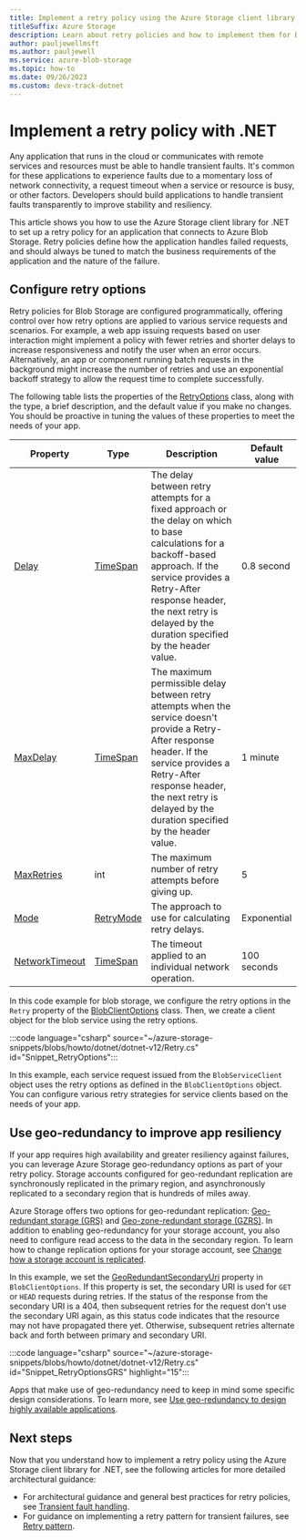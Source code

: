 ```yaml
---
title: Implement a retry policy using the Azure Storage client library for .NET
titleSuffix: Azure Storage
description: Learn about retry policies and how to implement them for Blob Storage. This article helps you set up a retry policy for Blob Storage requests using the Azure Storage client library for .NET. 
author: pauljewellmsft
ms.author: pauljewell
ms.service: azure-blob-storage
ms.topic: how-to
ms.date: 09/26/2023
ms.custom: devx-track-dotnet
---
```


# Implement a retry policy with .NET

Any application that runs in the cloud or communicates with remote services and resources must be able to handle transient faults. It's common for these applications to experience faults due to a momentary loss of network connectivity, a request timeout when a service or resource is busy, or other factors. Developers should build applications to handle transient faults transparently to improve stability and resiliency. 

This article shows you how to use the Azure Storage client library for .NET to set up a retry policy for an application that connects to Azure Blob Storage. Retry policies define how the application handles failed requests, and should always be tuned to match the business requirements of the application and the nature of the failure.

## Configure retry options
Retry policies for Blob Storage are configured programmatically, offering control over how retry options are applied to various service requests and scenarios. For example, a web app issuing requests based on user interaction might implement a policy with fewer retries and shorter delays to increase responsiveness and notify the user when an error occurs. Alternatively, an app or component running batch requests in the background might increase the number of retries and use an exponential backoff strategy to allow the request time to complete successfully.

The following table lists the properties of the [RetryOptions](/dotnet/api/azure.core.retryoptions) class, along with the type, a brief description, and the default value if you make no changes. You should be proactive in tuning the values of these properties to meet the needs of your app.

| Property | Type | Description | Default value |
| --- | --- | --- | --- |
| [Delay](/dotnet/api/azure.core.retryoptions.delay) | [TimeSpan](/dotnet/api/system.timespan) | The delay between retry attempts for a fixed approach or the delay on which to base calculations for a backoff-based approach. If the service provides a Retry-After response header, the next retry is delayed by the duration specified by the header value. | 0.8 second |
| [MaxDelay](/dotnet/api/azure.core.retryoptions.maxdelay) | [TimeSpan](/dotnet/api/system.timespan) | The maximum permissible delay between retry attempts when the service doesn't provide a Retry-After response header. If the service provides a Retry-After response header, the next retry is delayed by the duration specified by the header value. | 1 minute |
| [MaxRetries](/dotnet/api/azure.core.retryoptions.maxretries) | int | The maximum number of retry attempts before giving up. | 5 |
| [Mode](/dotnet/api/azure.core.retryoptions.mode) | [RetryMode](/dotnet/api/azure.core.retrymode) | The approach to use for calculating retry delays. | Exponential |
| [NetworkTimeout](/dotnet/api/azure.core.retryoptions.networktimeout) | [TimeSpan](/dotnet/api/system.timespan) | The timeout applied to an individual network operation. | 100 seconds |

In this code example for blob storage, we configure the retry options in the `Retry` property of the [BlobClientOptions](/dotnet/api/azure.storage.blobs.blobclientoptions) class. Then, we create a client object for the blob service using the retry options.

:::code language="csharp" source="~/azure-storage-snippets/blobs/howto/dotnet/dotnet-v12/Retry.cs" id="Snippet_RetryOptions":::

In this example, each service request issued from the `BlobServiceClient` object uses the retry options as defined in the `BlobClientOptions` object. You can configure various retry strategies for service clients based on the needs of your app.

## Use geo-redundancy to improve app resiliency
If your app requires high availability and greater resiliency against failures, you can leverage Azure Storage geo-redundancy options as part of your retry policy. Storage accounts configured for geo-redundant replication are synchronously replicated in the primary region, and asynchronously replicated to a secondary region that is hundreds of miles away.

Azure Storage offers two options for geo-redundant replication: [Geo-redundant storage (GRS)](../common/storage-redundancy.md#geo-redundant-storage) and [Geo-zone-redundant storage (GZRS)](../common/storage-redundancy.md#geo-zone-redundant-storage). In addition to enabling geo-redundancy for your storage account, you also need to configure read access to the data in the secondary region. To learn how to change replication options for your storage account, see [Change how a storage account is replicated](../common/redundancy-migration.md).

In this example, we set the [GeoRedundantSecondaryUri](/dotnet/api/azure.storage.blobs.blobclientoptions.georedundantsecondaryuri#azure-storage-blobs-blobclientoptions-georedundantsecondaryuri) property in `BlobClientOptions`. If this property is set, the secondary URI is used for `GET` or `HEAD` requests during retries. If the status of the response from the secondary URI is a 404, then subsequent retries for the request don't use the secondary URI again, as this status code indicates that the resource may not have propagated there yet. Otherwise, subsequent retries alternate back and forth between primary and secondary URI.

:::code language="csharp" source="~/azure-storage-snippets/blobs/howto/dotnet/dotnet-v12/Retry.cs" id="Snippet_RetryOptionsGRS" highlight="15":::

Apps that make use of geo-redundancy need to keep in mind some specific design considerations. To learn more, see [Use geo-redundancy to design highly available applications](../common/geo-redundant-design.md).

## Next steps
Now that you understand how to implement a retry policy using the Azure Storage client library for .NET, see the following articles for more detailed architectural guidance:
- For architectural guidance and general best practices for retry policies, see [Transient fault handling](/azure/architecture/best-practices/transient-faults).
- For guidance on implementing a retry pattern for transient failures, see [Retry pattern](/azure/architecture/patterns/retry).
